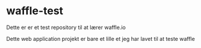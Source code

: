 # waffle-test
Dette er er et test repository til at lærer waffle.io

Dette web application projekt er bare et lille et jeg har lavet til at teste waffle 
